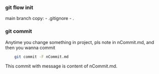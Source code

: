 ### git flow init
main branch
copy:
    - .gitignore
    - .

### git commit
Anytime you change something in project, pls note in nCommit.md, and then
you wanna commit
```bash
    git commit -F nCommit.md
```
This commit with message is content of nCommit.md.

### 